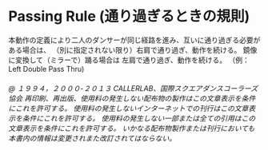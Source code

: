 
# Passing Rule (通り過ぎるときの規則)

本動作の定義により二人のダンサーが同じ経路を進み、互いに通り過ぎる必要がある場合は、
（別に指定されない限り）右肩で通り過ぎ、動作を続ける。 鏡像に変換して（ミラーで）踊る場合は
左肩で通り過ぎ、動作を続ける。 （例： Left Double Pass Thru)

###### @ １９９４，２０００-２０１３ CALLERLAB、国際スクエアダンスコーラーズ協会 再印刷、再出版、使用料の発生しない配布物の製作はこの文章表示を条件にこれを許可する。 使用料の発生しないインターネットでの刊行はこの文章表示を条件にこれを許可する。 使用料の発生しない一部または全ての引用はこの文章表示を条件にこれを許可する。 いかなる配布物製作または刊行においても本書内の情報は変更されまた改訂されてはならない。

